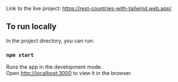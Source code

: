Link to the live project: https://rest-countries-with-tailwind.web.app/

## To run locally

In the project directory, you can run:

### `npm start`

Runs the app in the development mode.\
Open [http://localhost:3000](http://localhost:3000) to view it in the browser.
